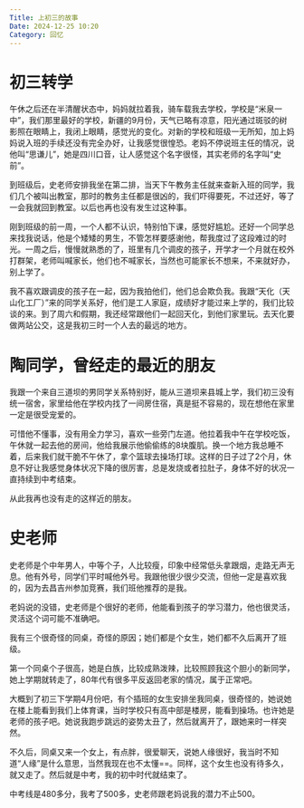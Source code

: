 ```yaml
---
Title: 上初三的故事
Date: 2024-12-25 10:20
Category: 回忆
---
```


# 初三转学
午休之后还在半清醒状态中，妈妈就拉着我，骑车载我去学校，学校是“米泉一中”，我们那里最好的学校，新疆的9月份，天气已略有凉意，阳光通过斑驳的树影照在眼睛上，我闭上眼睛，感觉光的变化。对新的学校和班级一无所知，加上妈妈说入班的手续还没有完全办好，让我感觉很惶恐。老妈不停说班主任的情况，说他叫“思谦儿”，她是四川口音，让人感觉这个名字很怪，其实老师的名字叫“史前”。

到班级后，史老师安排我坐在第二排，当天下午教务主任就来查新入班的同学，我们几个被叫出教室，那时的教务主任都是很凶的，我们吓得要死，不过还好，等了一会我就回到教室。以后也再也没有发生过这种事。

刚到班级的前一周，一个人都不认识，特别怕下课，感觉好尴尬。还好一个同学总来找我说话，他是个矮矮的男生，不管怎样要感谢他，帮我度过了这段难过的时光。一周之后，慢慢就熟悉的了，班里有几个调皮的孩子，开学才一个月就在校外打群架，老师叫喊家长，他们也不喊家长，当然也可能家长不想来，不来就好办，别上学了。

我不喜欢跟调皮的孩子在一起，因为我拍他们，他们总会欺负我。我跟“天化（天山化工厂）”来的同学关系好，他们是工人家庭，成绩好才能过来上学的，我们比较谈的来。到了周六和假期，我还经常跟他们一起回天化，到他们家里玩。去天化要做两站公交，这是我初三时一个人去的最远的地方。

# 陶同学，曾经走的最近的朋友
我跟一个来自三道坝的男同学关系特别好，能从三道坝来县城上学，我们初三没有统一宿舍，家里给他在学校内找了一间房住宿，真是挺不容易的，现在想他在家里一定是很受宠爱的。

可惜他不懂事，没有用全力学习，喜欢一些旁门左道。他拉着我中午在学校吃饭，午休就一起去他的房间，他给我展示他偷偷练的8块腹肌。换一个地方我总睡不着，后来我们就干脆不午休了，拿个篮球去操场打球。这样的日子过了2个月，休息不好让我感觉身体状况下降的很厉害，总是发烧或者拉肚子，身体不好的状况一直持续到中考结束。

从此我再也没有走的这样近的朋友。

# 史老师
史老师是个中年男人，中等个子，人比较瘦，印象中经常低头拿跟烟，走路无声无息。他有外号，同学们平时喊他外号。我跟他很少很少交流，但他一定是喜欢我的，因为去昌吉州参加竞赛，我们班他推荐的是我。

老妈说的没错，史老师是个很好的老师，他能看到孩子的学习潜力，他也很灵活，灵活这个词可能不准确吧。

我有三个很奇怪的同桌，奇怪的原因；她们都是个女生，她们都不久后离开了班级。

第一个同桌个子很高，她是白族，比较成熟泼辣，比较照顾我这个胆小的新同学，她上学期就转走了，80年代有很多平反返回老家的情况，属于正常吧。

大概到了初三下学期4月份吧，有个插班的女生安排坐我同桌，很奇怪的，她说她在楼上能看到我们上体育课，当时学校只有高中部是楼房，能看到操场。也许她是老师的孩子吧。她说我跑步跳远的姿势太丑了，然后就离开了，跟她来时一样突然。

不久后，同桌又来一个女上，有点胖，很爱聊天，说她人缘很好，我当时不知道“人缘”是什么意思，当然我现在也不太懂==。同样，这个女生也没有待多久，就又走了。然后就是中考，我的初中时代就结束了。

中考线是480多分，我考了500多，史老师跟老妈说我的潜力不止500。



